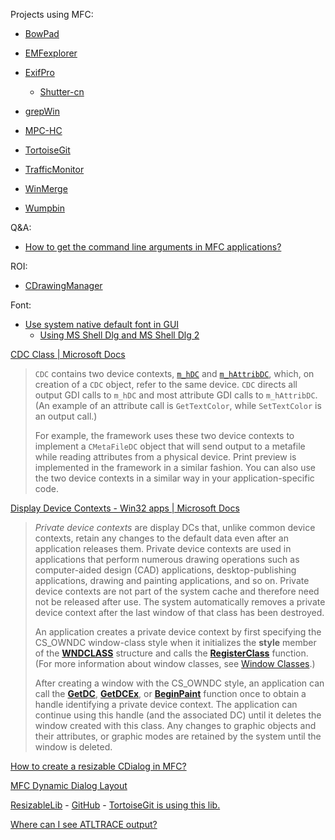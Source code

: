 Projects using MFC:

- [BowPad](https://github.com/stefankueng/BowPad)

- [EMFexplorer](http://frazmitic.free.fr/emfexplorer/)

- [ExifPro](https://github.com/mikekov/ExifPro)
  
  - [Shutter-cn](https://github.com/dream7180/Shutter-cn)

- [grepWin](https://github.com/stefankueng/grepWin)

- [MPC-HC](https://github.com/mpc-hc/mpc-hc)

- [TortoiseGit](https://github.com/TortoiseGit/TortoiseGit)

- [TrafficMonitor](https://github.com/zhongyang219/TrafficMonitor)

- [WinMerge](https://github.com/WinMerge/winmerge)

- [Wumpbin](https://www.benf.org/other/wumpbin/index.html)

Q&A:

- [How to get the command line arguments in MFC applications?](https://stackoverflow.com/questions/5562877/how-to-get-the-command-line-arguments-in-mfc-applications)

ROI:

- [CDrawingManager](https://docs.microsoft.com/en-us/cpp/mfc/reference/cdrawingmanager-class?view=msvc-170)

Font:

- [Use system native default font in GUI](https://github.com/ventoy/Ventoy/pull/1291)
  - [Using MS Shell Dlg and MS Shell Dlg 2](https://docs.microsoft.com/en-us/windows/win32/intl/using-ms-shell-dlg-and-ms-shell-dlg-2)

[CDC Class | Microsoft Docs](https://docs.microsoft.com/en-us/cpp/mfc/reference/cdc-class?view=msvc-170)

> `CDC` contains two device contexts, [`m_hDC`](https://docs.microsoft.com/en-us/cpp/mfc/reference/cdc-class?view=msvc-170#m_hdc) and [`m_hAttribDC`](https://docs.microsoft.com/en-us/cpp/mfc/reference/cdc-class?view=msvc-170#m_hattribdc), which, on creation of a `CDC` object, refer to the same device. `CDC` directs all output GDI calls to `m_hDC` and most attribute GDI calls to `m_hAttribDC`. (An example of an attribute call is `GetTextColor`, while `SetTextColor` is an output call.)
> 
> For example, the framework uses these two device contexts to implement a `CMetaFileDC` object that will send output to a metafile while reading attributes 
> from a physical device. Print preview is implemented in the framework in
>  a similar fashion. You can also use the two device contexts in a 
> similar way in your application-specific code.

[Display Device Contexts - Win32 apps | Microsoft Docs](https://docs.microsoft.com/en-us/windows/win32/gdi/display-device-contexts)

> *Private device contexts* are display DCs that, unlike common 
> device contexts, retain any changes to the default data even after an 
> application releases them. Private device contexts are used in 
> applications that perform numerous drawing operations such as 
> computer-aided design (CAD) applications, desktop-publishing 
> applications, drawing and painting applications, and so on. Private 
> device contexts are not part of the system cache and therefore need not 
> be released after use. The system automatically removes a private device
>  context after the last window of that class has been destroyed.
> 
> An application creates a private device context by first specifying the CS_OWNDC window-class style when it initializes the **style** member of the [**WNDCLASS**](https://docs.microsoft.com/en-us/windows/win32/api/winuser/ns-winuser-wndclassa) structure and calls the [**RegisterClass**](https://docs.microsoft.com/en-us/windows/win32/api/winuser/nf-winuser-registerclassa) function. (For more information about window classes, see [Window Classes](https://docs.microsoft.com/en-us/windows/win32/winmsg/window-classes).)
> 
> After creating a window with the CS_OWNDC style, an application can call the [**GetDC**](https://docs.microsoft.com/en-us/windows/desktop/api/Winuser/nf-winuser-getdc), [**GetDCEx**](https://docs.microsoft.com/en-us/windows/desktop/api/Winuser/nf-winuser-getdcex), or [**BeginPaint**](https://docs.microsoft.com/en-us/windows/desktop/api/Winuser/nf-winuser-beginpaint) function once to obtain a handle identifying a private device context. 
> The application can continue using this handle (and the associated DC) 
> until it deletes the window created with this class. Any changes to 
> graphic objects and their attributes, or graphic modes are retained by 
> the system until the window is deleted.

[How to create a resizable CDialog in MFC?](https://stackoverflow.com/questions/138040/how-to-create-a-resizable-cdialog-in-mfc)

[MFC Dynamic Dialog Layout](https://devblogs.microsoft.com/cppblog/mfc-dynamic-dialog-layout/)

[ResizableLib](https://www.codeproject.com/Articles/1175/ResizableLib) - [GitHub](https://github.com/ppescher/resizablelib) - [TortoiseGit is using this lib.](https://github.com/TortoiseGit/TortoiseGit/tree/master/ext/ResizableLib)

[Where can I see ATLTRACE output?](https://stackoverflow.com/questions/47585567/where-can-i-see-atltrace-output)
